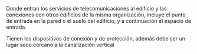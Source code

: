 Donde entran los servicios de telecomunicaciones al edificio y las conexiones con otros edificios de la misma organización, incluye el punto de entrada en la pared o el suelo del edificio, y a continuación el espacio de entrada.

Tienen los dispositivos de conexión y de protección, además debe ser un lugar seco cercano a la canalización vertical